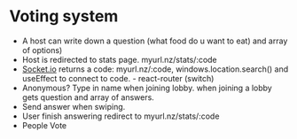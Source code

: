 # Voting system

- A host can write down a question (what food do u want to eat) and array of options)
- Host is redirected to stats page. myurl.nz/stats/:code
- [Socket.io](http://socket.io) returns a code: myurl.nz/:code, windows.location.search() and useEffect to connect to code. - react-router (switch)
- Anonymous? Type in name when joining lobby. when joining a lobby gets question and array of answers.
- Send answer when swiping.
- User finish answering redirect to myurl.nz/stats/:code
- People Vote